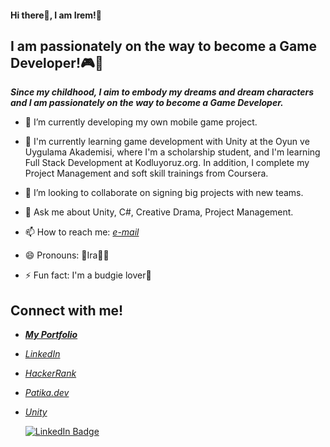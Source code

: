 #### Hi there👋, I am Irem!💫

## I am passionately on the way to become a Game Developer!🎮📱

***Since my childhood, I aim to embody my dreams and dream characters and I am passionately on the way to become a Game Developer.***

<!--
**iraska/iraska** is a ✨ _special_ ✨ repository because its `README.md` (this file) appears on your GitHub profile.

Here are some ideas to get you started:-->

- 🔭 I’m currently developing my own mobile game project.

- 🌱 I'm currently learning game development with Unity at the Oyun ve Uygulama Akademisi, where I'm a scholarship student, and I'm learning Full Stack Development at Kodluyoruz.org. In addition, I complete my Project Management and soft skill trainings from Coursera.

- 👯 I’m looking to collaborate on signing big projects with new teams.

- 💬 Ask me about Unity, C#, Creative Drama, Project Management.
- 📫 How to reach me: *[e-mail](siremturna@gmail.com)*
- 😄 Pronouns: 🌈Ira🧜‍♀️
- ⚡ Fun fact: I'm a budgie lover🦜

## Connect with me!
- ***[My Portfolio](https://iraska.github.io/)***
- *[LinkedIn](www.linkedin.com/in/irem-turna)*
- *[HackerRank](https://www.hackerrank.com/iraska)*
- *[Patika.dev](https://app.patika.dev/iraska)*
- *[Unity](https://learn.unity.com/u/iremturna)*

  <a href="www.linkedin.com/in/irem-turna">
    <img src="https://img.shields.io/badge/LinkedIn-blue?style=for-the-badge&logo=linkedin&logoColor=white" alt="LinkedIn Badge"/>
  </a>
